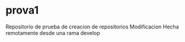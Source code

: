 # prova1
Repositorio de prueba de creacion de repositorios
Modificacion Hecha remotamente desde una rama develop
